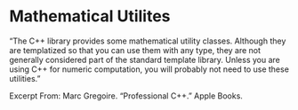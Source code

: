 # Mathematical Utilites

“The C++ library provides some mathematical utility classes. Although they are templatized so that you can use them with any type, they are not generally considered part of the standard template library. Unless you are using C++ for numeric computation, you will probably not need to use these utilities.”

Excerpt From: Marc Gregoire. “Professional C++.” Apple Books. 
